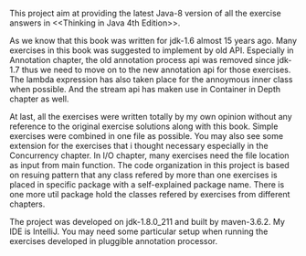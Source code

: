 This project aim at providing the latest Java-8 version of all the exercise answers
in <<Thinking in Java 4th Edition>>.

As we know that this book was written for jdk-1.6 almost 15 years ago. Many exercises 
in this book was suggested to implement by old API. Especially in Annotation chapter,
the old annotation process api was removed since jdk-1.7 thus we need to move on
to the new annotation api for those exercises. The lambda expression has also taken
place for the annoymous inner class when possible. And the stream api has maken use in
Container in Depth chapter as well.

At last, all the exercises were written totally by my own opinion without any reference
to the original exercise solutions along with this book. Simple exercises were combined
in one file as possible. You may also see some extension for the exercises that i
thought necessary especially in the Concurrency chapter. In I/O chapter, many exercises
need the file location as input from main function. The code organization in this 
project is based on resuing pattern that any class refered by more than one exercises
is placed in specific package with a self-explained package name. There is one more
util package hold the classes refered by exercises from different chapters.

The project was developed on jdk-1.8.0_211 and built by maven-3.6.2. My IDE is IntelliJ.
You may need some particular setup when running the exercises developed in pluggible
annotation processor.   
